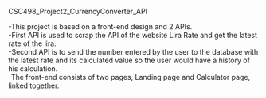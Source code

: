 CSC498_Project2_CurrencyConverter_API

-This project is based on a front-end design and 2 APIs.<br>
-First API is used to scrap the API of the website Lira Rate and get the latest rate of the lira.<br>
-Second API is to send the number entered by the user to the database with the latest rate and its calculated value
so the user would have a history of his calculation.<br>
-The front-end consists of two pages, Landing page and Calculator page, linked together.<br>